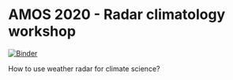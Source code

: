 # AMOS 2020 - Radar climatology workshop

[![Binder](https://mybinder.org/badge_logo.svg)](https://mybinder.org/v2/gh/vlouf/AMOS_2020/master)

How to use weather radar for climate science?